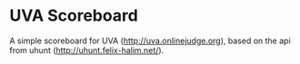 UVA Scoreboard
==========
A simple scoreboard for UVA (http://uva.onlinejudge.org), based on the api from uhunt (http://uhunt.felix-halim.net/).
